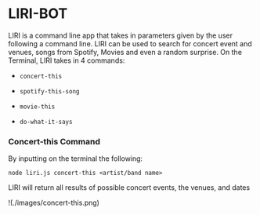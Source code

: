 # LIRI-BOT

LIRI is a command line app that takes in parameters given by the user following a command line. LIRI can be used to search for concert event and venues, songs from Spotify, Movies and even a random surprise. On the Terminal, LIRI takes in 4 commands:
* `concert-this`

* `spotify-this-song`

* `movie-this`

* `do-what-it-says`

### Concert-this Command

By inputting on the terminal the following:

`node liri.js concert-this <artist/band name>`

LIRI will return all results of possible concert events, the venues, and dates

!(./images/concert-this.png)